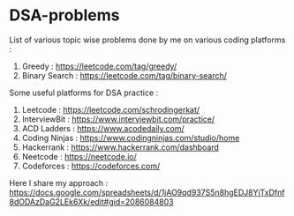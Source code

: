 # DSA-problems
List of various topic wise problems done by me on various coding platforms :

 1. Greedy : https://leetcode.com/tag/greedy/
 2. Binary Search : https://leetcode.com/tag/binary-search/

Some useful platforms for DSA practice :

1. Leetcode : https://leetcode.com/schrodingerkat/
2. InterviewBit : https://www.interviewbit.com/practice/
3. ACD Ladders : https://www.acodedaily.com/
4. Coding Ninjas : https://www.codingninjas.com/studio/home
5. Hackerrank : https://www.hackerrank.com/dashboard
6. Neetcode : https://neetcode.io/
7. Codeforces : https://codeforces.com/
   
Here I share my approach : https://docs.google.com/spreadsheets/d/1jAO9qd937S5n8hgEDJ8YjTxDfnf8dODAzDaG2LEk6Xk/edit#gid=2086084803
